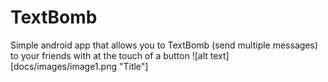 # TextBomb
Simple android app that allows you to TextBomb (send multiple messages) to your friends with at the touch of a button ![alt text][docs/images/image1.png "Title"]
